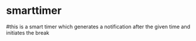 # smarttimer
#this is a smart timer which generates a notification after the given time and initiates the break

